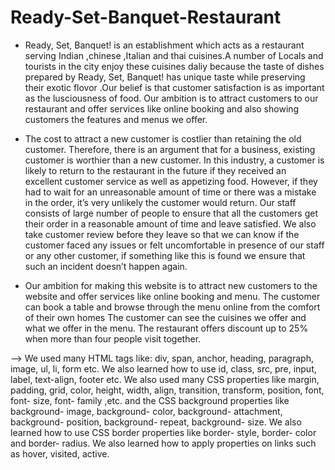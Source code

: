 # Ready-Set-Banquet-Restaurant
  * Ready, Set, Banquet! is an establishment which acts as a restaurant serving Indian ,chinese ,Italian and thai cuisines.A number of Locals and tourists in the city enjoy these cuisines daliy because the taste of dishes prepared by Ready, Set, Banquet! has unique taste while preserving their exotic flovor .Our belief is that customer satisfaction is as important as the lusciousness of food. Our ambition is to attract customers to our restaurant and offer services like online booking and also showing customers the features and menus we offer.


  + The cost to attract a new customer is costlier than retaining the old customer. Therefore, there is an argument that for a business, existing customer is worthier than a new customer. In this industry, a customer is likely to return to the restaurant in the future if they received an excellent customer service as well as appetizing food. However, if they had to wait for an unreasonable amount of time or there was a mistake in the order, it’s very unlikely the customer would return. Our staff consists of large number of people to ensure that all the customers get their order in a reasonable amount of time and leave satisfied. We also take customer review before they leave so that we can know if the customer faced any issues or felt uncomfortable in presence of our staff or any other customer, if something like this is found we ensure that such an incident doesn’t happen again.

  - Our ambition for making this website is to attract new customers to the website and offer services like online booking and menu. The customer can book a table and browse through the menu online from the comfort of their own homes The customer can see the cuisines we offer and what we offer in the menu. The restaurant offers discount up to 25% when more than four people visit together.

  --> We used many HTML tags like: div, span, anchor, heading, paragraph, image, ul, li, form etc. We also learned how to use id, class, src, pre, input, label, text-align, footer etc.
We also used many CSS properties like margin, padding, grid, color, height, width, align, transition, transform, position, font, font- size, font- family ,etc. and the CSS background properties like background- image, background- color, background- attachment, background- position, background- repeat, background- size. We also learned how to use CSS border properties like border- style, border- color and border- radius. We also learned how to apply properties on links such as hover, visited, active.

